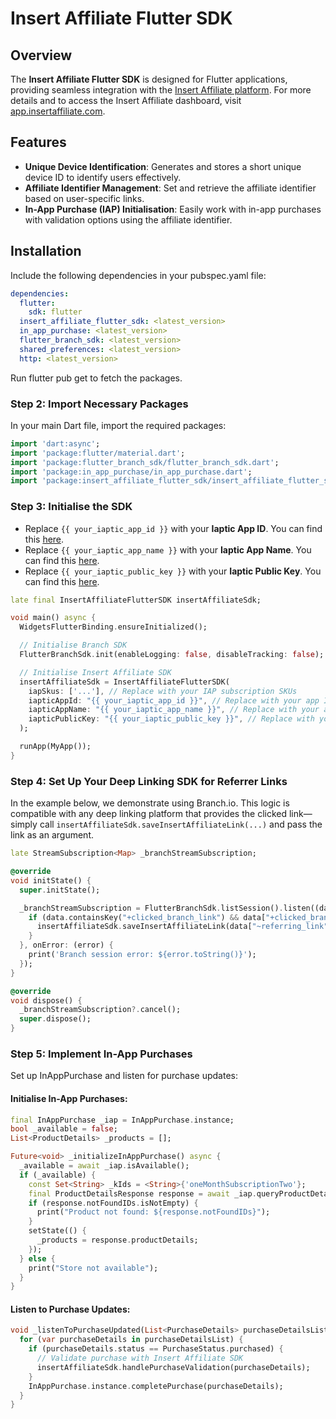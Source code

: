 # Insert Affiliate Flutter SDK

## Overview

The **Insert Affiliate Flutter SDK** is designed for Flutter applications, providing seamless integration with the [Insert Affiliate platform](https://insertaffiliate.com). For more details and to access the Insert Affiliate dashboard, visit [app.insertaffiliate.com](https://app.insertaffiliate.com).

## Features

- **Unique Device Identification**: Generates and stores a short unique device ID to identify users effectively.
- **Affiliate Identifier Management**: Set and retrieve the affiliate identifier based on user-specific links.
- **In-App Purchase (IAP) Initialisation**: Easily work with in-app purchases with validation options using the affiliate identifier.

## Installation

Include the following dependencies in your pubspec.yaml file:

```yaml
dependencies:
  flutter:
    sdk: flutter
  insert_affiliate_flutter_sdk: <latest_version>
  in_app_purchase: <latest_version>
  flutter_branch_sdk: <latest_version>
  shared_preferences: <latest_version>
  http: <latest_version>
```

Run flutter pub get to fetch the packages.

### Step 2: Import Necessary Packages
In your main Dart file, import the required packages:

```dart
import 'dart:async';
import 'package:flutter/material.dart';
import 'package:flutter_branch_sdk/flutter_branch_sdk.dart';
import 'package:in_app_purchase/in_app_purchase.dart';
import 'package:insert_affiliate_flutter_sdk/insert_affiliate_flutter_sdk.dart';
```

### Step 3: Initialise the SDK


- Replace `{{ your_iaptic_app_id }}` with your **Iaptic App ID**. You can find this [here](https://www.iaptic.com/account).
- Replace `{{ your_iaptic_app_name }}` with your **Iaptic App Name**. You can find this [here](https://www.iaptic.com/account).
- Replace `{{ your_iaptic_public_key }}` with your **Iaptic Public Key**. You can find this [here](https://www.iaptic.com/settings).

```dart
late final InsertAffiliateFlutterSDK insertAffiliateSdk;

void main() async {
  WidgetsFlutterBinding.ensureInitialized();

  // Initialise Branch SDK
  FlutterBranchSdk.init(enableLogging: false, disableTracking: false);

  // Initialise Insert Affiliate SDK
  insertAffiliateSdk = InsertAffiliateFlutterSDK(
    iapSkus: ['...'], // Replace with your IAP subscription SKUs
    iapticAppId: "{{ your_iaptic_app_id }}", // Replace with your app ID
    iapticAppName: "{{ your_iaptic_app_name }}", // Replace with your app name
    iapticPublicKey: "{{ your_iaptic_public_key }}", // Replace with your public key
  );

  runApp(MyApp());
}
```

### Step 4: Set Up Your Deep Linking SDK for Referrer Links
In the example below, we demonstrate using Branch.io. This logic is compatible with any deep linking platform that provides the clicked link—simply call `insertAffiliateSdk.saveInsertAffiliateLink(...)` and pass the link as an argument.

```dart
late StreamSubscription<Map> _branchStreamSubscription;

@override
void initState() {
  super.initState();

  _branchStreamSubscription = FlutterBranchSdk.listSession().listen((data) {
    if (data.containsKey("+clicked_branch_link") && data["+clicked_branch_link"] == true) {
      insertAffiliateSdk.saveInsertAffiliateLink(data["~referring_link"]);
    }
  }, onError: (error) {
    print('Branch session error: ${error.toString()}');
  });
}

@override
void dispose() {
  _branchStreamSubscription?.cancel();
  super.dispose();
}
```

### Step 5: Implement In-App Purchases
Set up InAppPurchase and listen for purchase updates:

#### Initialise In-App Purchases:
```dart
final InAppPurchase _iap = InAppPurchase.instance;
bool _available = false;
List<ProductDetails> _products = [];

Future<void> _initializeInAppPurchase() async {
  _available = await _iap.isAvailable();
  if (_available) {
    const Set<String> _kIds = <String>{'oneMonthSubscriptionTwo'};
    final ProductDetailsResponse response = await _iap.queryProductDetails(_kIds);
    if (response.notFoundIDs.isNotEmpty) {
      print("Product not found: ${response.notFoundIDs}");
    }
    setState(() {
      _products = response.productDetails;
    });
  } else {
    print("Store not available");
  }
}
```

#### Listen to Purchase Updates:
```dart
void _listenToPurchaseUpdated(List<PurchaseDetails> purchaseDetailsList) {
  for (var purchaseDetails in purchaseDetailsList) {
    if (purchaseDetails.status == PurchaseStatus.purchased) {
      // Validate purchase with Insert Affiliate SDK
      insertAffiliateSdk.handlePurchaseValidation(purchaseDetails);
    }
    InAppPurchase.instance.completePurchase(purchaseDetails);
  }
}
```


